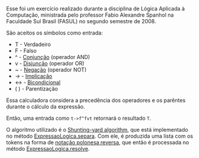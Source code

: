 Esse foi um exercício realizado durante a disciplina de Lógica Aplicada à Computação, ministrada pelo professor Fabio Alexandre Spanhol na Faculdade Sul Brasil (FASUL) no segundo semestre de 2008.

São aceitos os símbolos como entrada:

- T - Verdadeiro
- F - Falso
- ^ - [Conjunção](https://pt.wikipedia.org/wiki/Conjun%C3%A7%C3%A3o_l%C3%B3gica) (operador AND)
- v - [Disjunção](https://pt.wikipedia.org/wiki/Disjun%C3%A7%C3%A3o_l%C3%B3gica) (operador OR)
- ~ - [Negação](https://pt.wikipedia.org/wiki/Negação_lógica) (operador NOT)
- -> - [Implicação](https://pt.wikipedia.org/wiki/Implica%C3%A7%C3%A3o)
- <-> - [Bicondicional](https://pt.wikipedia.org/wiki/Conectivo_l%C3%B3gico_bicondicional)
- ( ) - Parentização

Essa calculadora considera a precedência dos operadores e os parêntes durante o cálculo da expressão.

Então, uma entrada como `t->f^fvt` retornará o resultado `T`.

O algoritmo utilizado é o [Shunting-yard algorithm](https://en.wikipedia.org/wiki/Shunting-yard_algorithm), que está implementado no método [ExpressaoLogica.separa](https://github.com/felipebz/calculadora-logica/blob/master/src/main/java/br/edu/fasul/lac/ExpressaoLogica.java#L95). Com ele, é produzida uma lista com os tokens na forma de [notação polonesa reversa](https://pt.wikipedia.org/wiki/Nota%C3%A7%C3%A3o_polonesa_inversa), que então é processada no método [ExpressaoLogica.resolve](https://github.com/felipebz/calculadora-logica/blob/master/src/main/java/br/edu/fasul/lac/ExpressaoLogica.java#L128).
